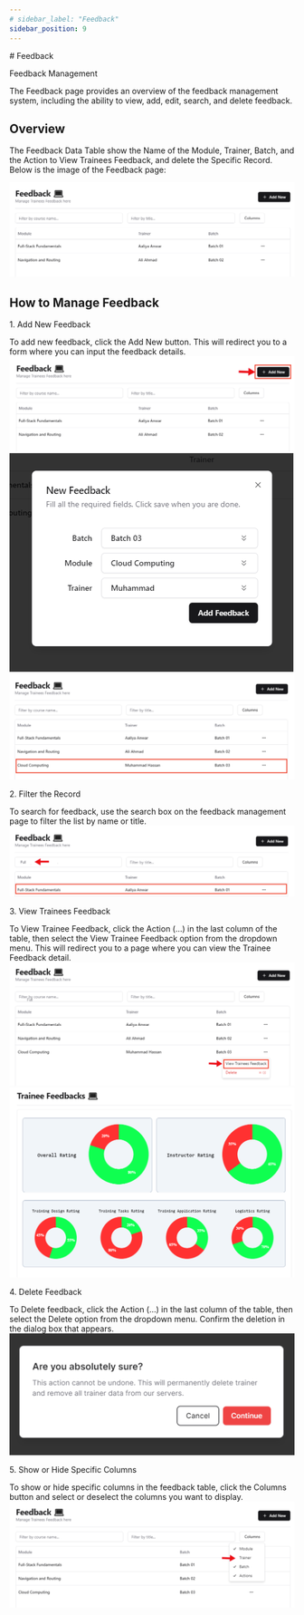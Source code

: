 ```yaml
---
# sidebar_label: "Feedback"
sidebar_position: 9
---
```


<link rel="stylesheet" href="path/to/custom.css"/>
<div class="ml-5"> 
# Feedback

<p class="font-light mt-5">Feedback Management</p>
<div class="mt-5">The Feedback page provides an overview of the feedback management system, including the ability to view, add, edit, search, and delete feedback.</div>

## Overview

<div class="mt-5">The Feedback Data Table show the Name of the Module, Trainer, Batch, and the Action to View Trainees Feedback, and delete the Specific Record. Below is the image of the Feedback page:</div>

<img src="https://github.com/aisaanwar62/Docusaurus-document/blob/main/static/img/feedback.png?raw=true
" class="w-auto h-auto my-8 border shadow-md"/>

## How to Manage Feedback

<p class="font-semibold mt-3">1.  Add New Feedback</p>
<div class="mt-5">To add new feedback, click the Add New button. This will redirect you to a form where you can input the feedback details.</div>
<img src="https://github.com/aisaanwar62/Docusaurus-document/blob/main/static/img/admin-before-add-feedback.png?raw=true
" class="w-auto h-auto my-8 border shadow-md"/>
<img src="https://github.com/aisaanwar62/Docusaurus-document/blob/main/static/img/admin-add-feedback.png?raw=true
" class="w-auto h-auto my-8 border shadow-md"/>
<img src="https://github.com/aisaanwar62/Docusaurus-document/blob/main/static/img/admin-after-add-feedback.png?raw=true
" class="w-auto h-auto my-8 border shadow-md"/>

<p class="font-semibold mt-3">2. Filter the Record</p>
<div class="mt-5">To search for feedback, use the search box on the feedback management page to filter the list by name or title.</div>
<img src="https://github.com/aisaanwar62/Docusaurus-document/blob/main/static/img/admin-filter-feedback.png?raw=true
" class="w-auto h-auto my-8 border shadow-md"/>

<p class="font-semibold mt-3">3. View Trainees Feedback</p>
<div class="mt-5">To View Trainee Feedback, click the Action (...) in the last column of the table, then select the View Trainee Feedback option from the dropdown menu. This will redirect you to a page where you can view the Trainee Feedback detail.</div>
<img src="https://github.com/aisaanwar62/Docusaurus-document/blob/main/static/img/view-trainee-feedback-action.png?raw=true
" class="w-auto h-auto my-8 border shadow-md"/>
<img src="https://github.com/aisaanwar62/Docusaurus-document/blob/main/static/img/view-trainee-feedback.png?raw=true
" class="w-auto h-auto my-8 border shadow-md"/>

<p class="font-semibold mt-3">4. Delete Feedback</p>
<div class="mt-5">To Delete feedback, click the Action (...) in the last column of the table, then select the Delete option from the dropdown menu. Confirm the deletion in the dialog box that appears.</div>
<img src="https://github.com/aisaanwar62/Docusaurus-document/blob/main/static/img/feedbackdeletion.png?raw=true
" class="w-auto h-auto my-8 border shadow-md"/>

<p class="font-semibold mt-3">5. Show or Hide Specific Columns</p>
<div class="mt-5">To show or hide specific columns in the feedback table, click the Columns button and select or deselect the columns you want to display.</div>
<img src="https://github.com/aisaanwar62/Docusaurus-document/blob/main/static/img/feedback-column.png?raw=true
" class="w-auto h-auto my-8 border shadow-md"/>

</div>
